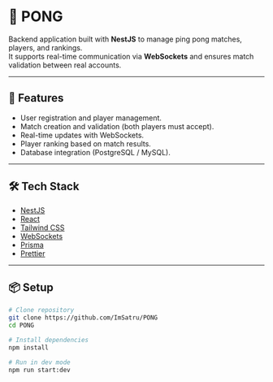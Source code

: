 # 🏓 PONG

Backend application built with **NestJS** to manage ping pong matches, players, and rankings.  
It supports real-time communication via **WebSockets** and ensures match validation between real accounts.

---

## 🚀 Features
- User registration and player management.  
- Match creation and validation (both players must accept).  
- Real-time updates with WebSockets.  
- Player ranking based on match results.  
- Database integration (PostgreSQL / MySQL).  

---


## 🛠️ Tech Stack
- [NestJS](https://nestjs.com/)  
- [React](https://react.dev/)  
- [Tailwind CSS](https://tailwindcss.com/)  
- [WebSockets](https://docs.nestjs.com/websockets/gateways)  
- [Prisma](https://www.prisma.io/)  
- [Prettier](https://prettier.io/)  

---

## 📦 Setup
```bash
# Clone repository
git clone https://github.com/ImSatru/PONG
cd PONG

# Install dependencies
npm install

# Run in dev mode
npm run start:dev
